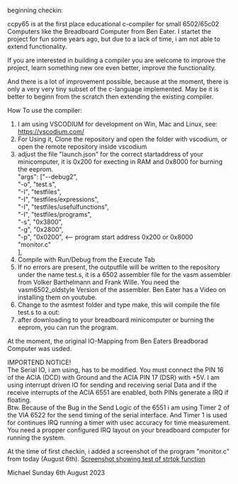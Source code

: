 beginning checkin:

ccpy65 is at the first place educational c-compiler for small 6502/65c02 Computers
like the Breadboard Computer from Ben Eater. I startet the project for fun some
years ago, but due to a lack of time, i am not able to extend functionality.

If you are interested in building a compiler you are welcome to improve the
project, learn something new ore even better, improve the functionality.

And there is a lot of improvement possible, because at the moment, there is only
a very very tiny subset of the c-language implemented. May be it is better to beginn
from the scratch then extending the existing compiler.

How To use the compiler:

1. I am using VSCODIUM for development on Win, Mac and Linux, see: https://vscodium.com/
2. For Using it, Clone the repository and open the folder with vscodium, or open the remote
   repository inside vscodium
3. adjust the file "launch.json" for the correct startaddress of your minicomputer, it is 0x200
   for execting in RAM and 0x8000 for burning the eeprom.<br />
               "args": ["--debug2",<br />
                     "-o", "test.s",<br />
                     "-I", "testfiles",<br />
                     "-I", "testfiles/expressions",<br />
                     "-I", "testfiles/usefulfunctions",<br />
                     "-I", "testfiles/programs",<br />
                     "-s", "0x3800",<br />
                     "-g", "0x2800",<br />
                     "-p", "0x0200",    <--  program start address 0x200 or 0x8000<br />
                     "monitor.c"<br />
                    ],<br />
4. Compile with Run/Debug from the Execute Tab
5. If no errors are present, the outputfile will be written to the repository under the name
   test.s, it is a 6502 assembler file for the vasm assembler from Volker Barthelmann and 
   Frank Wille. You need the vasm6502_oldstyle Version of the assembler. Ben Eater has a 
   Video on installing them on youtube.
6. Change to the asmtest folder and type make, this will compile the file test.s to a.out:
7. after downloading to your breadboard minicomputer or burning the eeprom, you can run the
   program.

At the moment, the original IO-Mapping from Ben Eaters Breadborad Computer was usded.

IMPORTEND NOTICE!<br />
The Serial IO, i am using, has to be modified. You must connect the PIN 16 of the ACIA (DCD)
with Ground and the ACIA PIN 17 (DSR) with +5V. I am using interrupt driven IO for sending 
and receiving serial Data and if the receive interrupts of the ACIA 6551 are enabled, both 
PINs generate a IRQ if floating. <br />
Btw. Because of the Bug in the Send Logic of the 6551 i am using Timer 2 of the VIA 6522 for
the send timing of the serial interface. And Timer 1 is used for continues IRQ running a 
timer with usec accuracy for time measurement.<br />
You need a propper configured IRQ layout on your breadboard computer for running the system.

At the time of first checkin, i added a screenshot of the program "monitor.c" from today (August 6th).
[Screenshot showing test of strtok function](relative%20path/docu/images/strtok_test.png?raw=true "Title")


Michael   Sunday 6th August 2023
